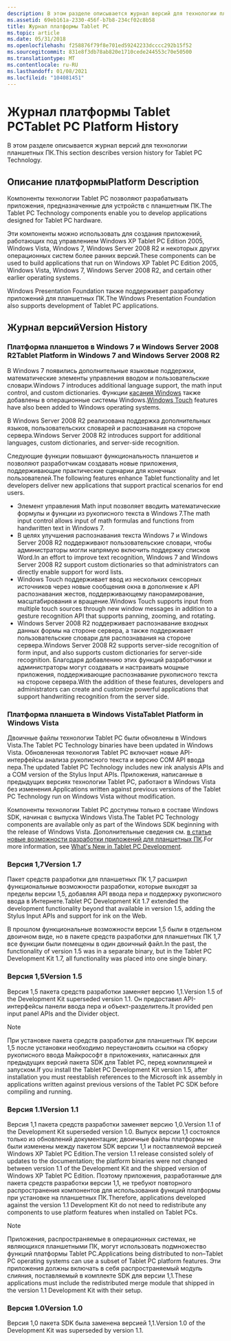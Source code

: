 ```yaml
---
description: В этом разделе описывается журнал версий для технологии планшетных ПК.
ms.assetid: 69eb161a-2330-456f-b7b8-234cf02c8b58
title: Журнал платформы Tablet PC
ms.topic: article
ms.date: 05/31/2018
ms.openlocfilehash: f258876f79f8e701ed59242233dcccc292b15f52
ms.sourcegitcommit: 831e8f3db78ab820e1710cede244553c70e50500
ms.translationtype: MT
ms.contentlocale: ru-RU
ms.lasthandoff: 01/08/2021
ms.locfileid: "104081451"
---
```

# <a name="tablet-pc-platform-history"></a><span data-ttu-id="8fb93-103">Журнал платформы Tablet PC</span><span class="sxs-lookup"><span data-stu-id="8fb93-103">Tablet PC Platform History</span></span>

<span data-ttu-id="8fb93-104">В этом разделе описывается журнал версий для технологии планшетных ПК.</span><span class="sxs-lookup"><span data-stu-id="8fb93-104">This section describes version history for Tablet PC Technology.</span></span>

## <a name="platform-description"></a><span data-ttu-id="8fb93-105">Описание платформы</span><span class="sxs-lookup"><span data-stu-id="8fb93-105">Platform Description</span></span>

<span data-ttu-id="8fb93-106">Компоненты технологии Tablet PC позволяют разрабатывать приложения, предназначенные для устройств с планшетным ПК.</span><span class="sxs-lookup"><span data-stu-id="8fb93-106">The Tablet PC Technology components enable you to develop applications designed for Tablet PC hardware.</span></span>

<span data-ttu-id="8fb93-107">Эти компоненты можно использовать для создания приложений, работающих под управлением Windows XP Tablet PC Edition 2005, Windows Vista, Windows 7, Windows Server 2008 R2 и некоторых других операционных систем более ранних версий.</span><span class="sxs-lookup"><span data-stu-id="8fb93-107">These components can be used to build applications that run on Windows XP Tablet PC Edition 2005, Windows Vista, Windows 7, Windows Server 2008 R2, and certain other earlier operating systems.</span></span>

<span data-ttu-id="8fb93-108">Windows Presentation Foundation также поддерживает разработку приложений для планшетных ПК.</span><span class="sxs-lookup"><span data-stu-id="8fb93-108">The Windows Presentation Foundation also supports development of Tablet PC applications.</span></span>

## <a name="version-history"></a><span data-ttu-id="8fb93-109">Журнал версий</span><span class="sxs-lookup"><span data-stu-id="8fb93-109">Version History</span></span>

### <a name="tablet-platform-in-windows-7-and-windows-server-2008-r2"></a><span data-ttu-id="8fb93-110">Платформа планшетов в Windows 7 и Windows Server 2008 R2</span><span class="sxs-lookup"><span data-stu-id="8fb93-110">Tablet Platform in Windows 7 and Windows Server 2008 R2</span></span>

<span data-ttu-id="8fb93-111">В Windows 7 появились дополнительные языковые поддержки, математические элементы управления вводом и пользовательские словари.</span><span class="sxs-lookup"><span data-stu-id="8fb93-111">Windows 7 introduces additional language support, the math input control, and custom dictionaries.</span></span> <span data-ttu-id="8fb93-112">Функции [касания Windows](../wintouch/windows-touch-portal.md) также добавлены в операционные системы Windows.</span><span class="sxs-lookup"><span data-stu-id="8fb93-112">[Windows Touch](../wintouch/windows-touch-portal.md) features have also been added to Windows operating systems.</span></span>

<span data-ttu-id="8fb93-113">В Windows Server 2008 R2 реализована поддержка дополнительных языков, пользовательских словарей и распознавания на стороне сервера.</span><span class="sxs-lookup"><span data-stu-id="8fb93-113">Windows Server 2008 R2 introduces support for additional languages, custom dictionaries, and server-side recognition.</span></span>

<span data-ttu-id="8fb93-114">Следующие функции повышают функциональность планшетов и позволяют разработчикам создавать новые приложения, поддерживающие практические сценарии для конечных пользователей.</span><span class="sxs-lookup"><span data-stu-id="8fb93-114">The following features enhance Tablet functionality and let developers deliver new applications that support practical scenarios for end users.</span></span>

-   <span data-ttu-id="8fb93-115">Элемент управления Math input позволяет вводить математические формулы и функции из рукописного текста в Windows 7.</span><span class="sxs-lookup"><span data-stu-id="8fb93-115">The math input control allows input of math formulas and functions from handwritten text in Windows 7.</span></span>
-   <span data-ttu-id="8fb93-116">В целях улучшения распознавания текста Windows 7 и Windows Server 2008 R2 поддерживают пользовательские словари, чтобы администраторы могли напрямую включить поддержку списков Word.</span><span class="sxs-lookup"><span data-stu-id="8fb93-116">In an effort to improve text recognition, Windows 7 and Windows Server 2008 R2 support custom dictionaries so that administrators can directly enable support for word lists.</span></span>
-   <span data-ttu-id="8fb93-117">Windows Touch поддерживает ввод из нескольких сенсорных источников через новые сообщения окна в дополнение к API распознавания жестов, поддерживающему панорамирование, масштабирования и вращение.</span><span class="sxs-lookup"><span data-stu-id="8fb93-117">Windows Touch supports input from multiple touch sources through new window messages in addition to a gesture recognition API that supports panning, zooming, and rotating.</span></span>
-   <span data-ttu-id="8fb93-118">Windows Server 2008 R2 поддерживает распознавание входных данных формы на стороне сервера, а также поддерживает пользовательские словари для распознавания на стороне сервера.</span><span class="sxs-lookup"><span data-stu-id="8fb93-118">Windows Server 2008 R2 supports server-side recognition of form input, and also supports custom dictionaries for server-side recognition.</span></span> <span data-ttu-id="8fb93-119">Благодаря добавлению этих функций разработчики и администраторы могут создавать и настраивать мощные приложения, поддерживающие распознавание рукописного текста на стороне сервера.</span><span class="sxs-lookup"><span data-stu-id="8fb93-119">With the addition of these features, developers and administrators can create and customize powerful applications that support handwriting recognition from the server side.</span></span>

### <a name="tablet-platform-in-windows-vista"></a><span data-ttu-id="8fb93-120">Платформа планшета в Windows Vista</span><span class="sxs-lookup"><span data-stu-id="8fb93-120">Tablet Platform in Windows Vista</span></span>

<span data-ttu-id="8fb93-121">Двоичные файлы технологии Tablet PC были обновлены в Windows Vista.</span><span class="sxs-lookup"><span data-stu-id="8fb93-121">The Tablet PC Technology binaries have been updated in Windows Vista.</span></span> <span data-ttu-id="8fb93-122">Обновленная технология Tablet PC включает новые API-интерфейсы анализа рукописного текста и версию COM API ввода пера.</span><span class="sxs-lookup"><span data-stu-id="8fb93-122">The updated Tablet PC Technology includes new ink analysis APIs and a COM version of the Stylus Input APIs.</span></span> <span data-ttu-id="8fb93-123">Приложения, написанные в предыдущих версиях технологии Tablet PC, работают в Windows Vista без изменения.</span><span class="sxs-lookup"><span data-stu-id="8fb93-123">Applications written against previous versions of the Tablet PC Technology run on Windows Vista without modification.</span></span>

<span data-ttu-id="8fb93-124">Компоненты технологии Tablet PC доступны только в составе Windows SDK, начиная с выпуска Windows Vista.</span><span class="sxs-lookup"><span data-stu-id="8fb93-124">The Tablet PC Technology components are available only as part of the Windows SDK beginning with the release of Windows Vista.</span></span> <span data-ttu-id="8fb93-125">Дополнительные сведения см. [в статье новые возможности разработки приложений для планшетных ПК](what-s-new-in-tablet-pc-development.md).</span><span class="sxs-lookup"><span data-stu-id="8fb93-125">For more information, see [What's New in Tablet PC Development](what-s-new-in-tablet-pc-development.md).</span></span>

### <a name="version-17"></a><span data-ttu-id="8fb93-126">Версия 1,7</span><span class="sxs-lookup"><span data-stu-id="8fb93-126">Version 1.7</span></span>

<span data-ttu-id="8fb93-127">Пакет средств разработки для планшетных ПК 1,7 расширил функциональные возможности разработки, которые выходят за пределы версии 1,5, добавляя API ввода пера и поддержку рукописного ввода в Интернете.</span><span class="sxs-lookup"><span data-stu-id="8fb93-127">Tablet PC Development Kit 1.7 extended the development functionality beyond that available in version 1.5, adding the Stylus Input APIs and support for ink on the Web.</span></span>

<span data-ttu-id="8fb93-128">В прошлом функциональные возможности версии 1,5 были в отдельном двоичном виде, но в пакете средств разработки для планшетных ПК 1,7 все функции были помещены в один двоичный файл.</span><span class="sxs-lookup"><span data-stu-id="8fb93-128">In the past, the functionality of version 1.5 was in a separate binary, but in the Tablet PC Development Kit 1.7, all functionality was placed into one single binary.</span></span>

### <a name="version-15"></a><span data-ttu-id="8fb93-129">Версия 1,5</span><span class="sxs-lookup"><span data-stu-id="8fb93-129">Version 1.5</span></span>

<span data-ttu-id="8fb93-130">Версия 1,5 пакета средств разработки заменяет версию 1,1.</span><span class="sxs-lookup"><span data-stu-id="8fb93-130">Version 1.5 of the Development Kit superseded version 1.1.</span></span> <span data-ttu-id="8fb93-131">Он предоставил API-интерфейсы панели ввода пера и объект-разделитель.</span><span class="sxs-lookup"><span data-stu-id="8fb93-131">It provided pen input panel APIs and the Divider object.</span></span>

> [!Note]  
> <span data-ttu-id="8fb93-132">При установке пакета средств разработки для планшетных ПК версии 1,5 после установки необходимо переустановить ссылки на сборку рукописного ввода Майкрософт в приложениях, написанных для предыдущих версий пакета SDK для Tablet PC, перед компиляцией и запуском.</span><span class="sxs-lookup"><span data-stu-id="8fb93-132">If you install the Tablet PC Development Kit version 1.5, after installation you must reestablish references to the Microsoft ink assembly in applications written against previous versions of the Tablet PC SDK before compiling and running.</span></span>

 

### <a name="version-11"></a><span data-ttu-id="8fb93-133">Версия 1.1</span><span class="sxs-lookup"><span data-stu-id="8fb93-133">Version 1.1</span></span>

<span data-ttu-id="8fb93-134">Версия 1,1 пакета средств разработки заменяет версию 1,0.</span><span class="sxs-lookup"><span data-stu-id="8fb93-134">Version 1.1 of the Development Kit superseded version 1.0.</span></span> <span data-ttu-id="8fb93-135">Выпуск версии 1,1 состоялся только из обновлений документации; двоичные файлы платформы не были изменены между пакетом SDK версии 1,1 и поставляемой версией Windows XP Tablet PC Edition.</span><span class="sxs-lookup"><span data-stu-id="8fb93-135">The version 1.1 release consisted solely of updates to the documentation; the platform binaries were not changed between version 1.1 of the Development Kit and the shipped version of Windows XP Tablet PC Edition.</span></span> <span data-ttu-id="8fb93-136">Поэтому приложения, разработанные для пакета средств разработки версии 1,1, не требуют повторного распространения компонентов для использования функций платформы при установке на планшетных ПК.</span><span class="sxs-lookup"><span data-stu-id="8fb93-136">Therefore, applications developed against the version 1.1 Development Kit do not need to redistribute any components to use platform features when installed on Tablet PCs.</span></span>

> [!Note]  
> <span data-ttu-id="8fb93-137">Приложения, распространяемые в операционных системах, не являющихся планшетными ПК, могут использовать подмножество функций платформы Tablet PC.</span><span class="sxs-lookup"><span data-stu-id="8fb93-137">Applications being distributed to non–Tablet PC operating systems can use a subset of Tablet PC platform features.</span></span> <span data-ttu-id="8fb93-138">Эти приложения должны включать в себя распространяемый модуль слияния, поставляемый в комплекте SDK для версии 1,1.</span><span class="sxs-lookup"><span data-stu-id="8fb93-138">These applications must include the redistributed merge module that shipped in the version 1.1 Development Kit with their setup.</span></span>

 

### <a name="version-10"></a><span data-ttu-id="8fb93-139">Версия 1.0</span><span class="sxs-lookup"><span data-stu-id="8fb93-139">Version 1.0</span></span>

<span data-ttu-id="8fb93-140">Версия 1,0 пакета SDK была заменена версией 1,1.</span><span class="sxs-lookup"><span data-stu-id="8fb93-140">Version 1.0 of the Development Kit was superseded by version 1.1.</span></span>

 

 
